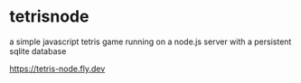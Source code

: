 # tetrisnode

a simple javascript tetris game running on a node.js server with a persistent sqlite database

https://tetris-node.fly.dev

